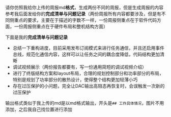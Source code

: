 
请你仿照我给你上传的周报md**格式**，生成两份不同的周报，但是生成周报的内容参考我后面发给你的**完成清单与问题记录**（两份周报所有内容都要涉及，但是有不同侧重点的要求，主要在于描述的字数不一样，一份周报侧重点在于软件代码方面，一份周报侧重点在于硬件布局和整机结构方面）

下面是我的**完成清单与问题记录**
- 总结一下重构进度，目前采用发布订阅模式来进行任务通信，并且还启用事件总线，规范化通信内容，这样可以让任务之间的耦合度降低，代码结构更加清晰
- 调试视频展示（两份报告都要有，写一份通用简短的调试视频介绍）
- 进行了终版结构方案和layout布局，合理的规划控制部分和功率部分的布局，特别是规划了功率部分的散热设计，使得整个结构更加轻薄小巧
- 存在过压保护的小问题，完全让DAC输出高阻态再恢复时，会误触发一次新的过压保护

输出格式类似于我上传的md是以md格式输出，开头是`## 工作具体情况`，图片不用添加，之后我自己找位置进行添加
